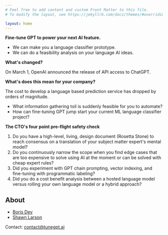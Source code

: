 ```yaml
---
# Feel free to add content and custom Front Matter to this file.
# To modify the layout, see https://jekyllrb.com/docs/themes/#overriding-theme-defaults

layout: home
---
```



**Fine-tune GPT to power your next AI feature.**

- We can make you a language classifier prototype.
- We can do a feasibility analysis on your language AI ideas.

**What's changed?**

On March 1, OpenAI announced the release of API access to ChatGPT.

**What's does this mean for your company?**

The cost to develop a language based prediction service has dropped by orders of magnitude. 

- What information gathering toil is suddenly feasible for you to automate?
- How can fine-tuning GPT jump start your current ML language classifier project?

**The CTO's four point pre-flight safety check**

1. Do you have a high-level, living, design document (Rosetta Stone) to reach consensus on a translation of your subject matter expert's mental model?
2. Do you continuously narrow the scope when you find edge cases that are too expensive to solve using AI at the moment or can be solved with cheap expert rules?
3. Did you experiment with GPT chain prompting, vector indexing, and fine-tuning with programmatic labeling?
4. Did you do a cost benefit analysis between a hosted language model versus rolling your own language model or a hybrid approach? 

## About

- [Boris Dev](https://www.linkedin.com/in/boris-dev/)
- [Shawn Larson](https://www.linkedin.com/in/shawn-larson-ai/)

Contact: contact@tunegpt.ai
